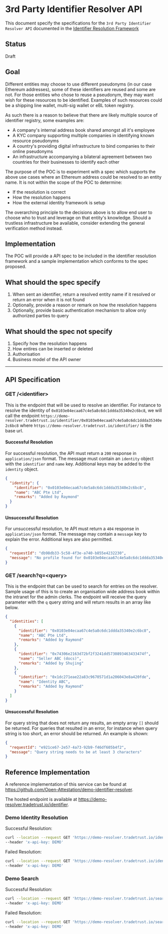 # 3rd Party Identifier Resolver API

This document specify the specifications for the `3rd Party Identifier Resolver API` documented in the [Identifier Resolution Framework](./identifier_resolution_framework.md)

## Status

Draft

## Goal

Different entities may choose to use different pseudonyms (in our case Ethereum addresses), some of these identifiers are reused and some are not. For those entities who chose to reuse a pseudonym, they may want wish for these resources to be identified. Examples of such resources could be a shipping line wallet, multi-sig wallet or eBL token registry.

As such there is a reason to believe that there are likely multiple source of identifier registry, some examples are:

- A company's internal address book shared amongst all it's employee
- A KYC company supporting multiple companies in identifying known resource pseudonyms
- A country's providing digital infrastructure to bind companies to their online pseudonyms
- An infrastructure accompanying a bilateral agreement between two countries for their businesses to identify each other

The purpose of the POC is to experiment with a spec which supports the above use cases where an Ethereum address could be resolved to an entity name. It is not within the scope of the POC to determine:

- If the resolution is correct
- How the resolution happens
- How the external identity framework is setup

The overarching principle to the decisions above is to allow end user to choose who to trust and leverage on that entity's knowledge. Should a trustless infrastructure be available, consider extending the general verification method instead.

## Implementation

The POC will provide a API spec to be included in the identifier resolution framework and a sample implementation which conforms to the spec proposed.

## What should the spec specify

1. When sent an identifier, return a resolved entity name if it resolved or return an error when it is not found
2. Optionally, provide a reason or remark on how the resolution happens
3. Optionally, provide basic authentication mechanism to allow only authorized parties to query

## What should the spec not specify

1. Specify how the resolution happens
2. How entires can be inserted or deleted
3. Authorisation
4. Business model of the API owner

---

## API Specification

### GET /\<identifier\>

This is the endpoint that will be used to resolve an identifier. For instance to resolve the identity of `0x0103e04ecaa67c4e5a8c6dc1ddda35340e2c6bc8`, we will call the endpoint `https://demo-resolver.tradetrust.io/identifier/0x0103e04ecaa67c4e5a8c6dc1ddda35340e2c6bc8` where `https://demo-resolver.tradetrust.io/identifier/` is the base url.

#### Successful Resolution

For successful resolution, the API must return a `200` response in `application/json` format. The message must contain an `identity` object with the `identifier` and `name` key. Additional keys may be added to the `identity` object.

```json
{
  "identity": {
    "identifier": "0x0103e04ecaa67c4e5a8c6dc1ddda35340e2c6bc8",
    "name": "ABC Pte Ltd",
    "remarks": "Added by Raymond"
  }
}
```

#### Unsuccessful Resolution

For unsuccessful resolution, te API must return a `404` response in `application/json` format. The message may contain a `message` key to explain the error. Additional keys are also permitted.

```json
{
  "requestId": "db98db33-5c58-4f3e-a740-b855e4232230",
  "message": "No profile found for 0x0103e04ecaa67c4e5a8c6dc1ddda35340e2c6b88"
}
```

### GET /search?q=\<query\>

This is the endpoint that can be used to search for entries on the resolver. Sample usage of this is to create an organisation wide address book within the intranet for the admin clerks. The endpoint will receive the query parameter with the `q` query string and will return results in an array like below.

```json
{
  "identities": [
    {
      "identifier": "0x0103e04ecaa67c4e5a8c6dc1ddda35340e2c6bc8",
      "name": "ABC Pte Ltd",
      "remarks": "Added by Raymond"
    },
    {
      "identifier": "0x74306e2163d72bf2f3241dd5730893463433474f",
      "name": "Seller ABC (docs)",
      "remarks": "Added by Shujing"
    },
    {
      "identifier": "0x1dc271eae22a83c9670571d1a206043e8a420fde",
      "name": "Identity ABC",
      "remarks": "Added by Raymond"
    }
  ]
}
```

#### Unsuccessful Resolution

For query string that does not return any results, an empty array `[]` should be returned. For queries that resulted in an error, for instance when query string is too short, an error should be returned. An example is shown:

```json
{
  "requestId": "e921ce67-2e57-4a73-92b9-f46df605b4f2",
  "message": "Query string needs to be at least 3 characters"
}
```

## Reference Implementation

A reference implementation of this service can be found at https://github.com/Open-Attestation/demo-identifier-resolver.

The hosted endpoint is available at https://demo-resolver.tradetrust.io/identifier.

### Demo Identity Resolution

Successful Resolution:

```sh
curl --location --request GET 'https://demo-resolver.tradetrust.io/identifier/0x0103e04ecaa67c4e5a8c6dc1ddda35340e2c6bc8' \
--header 'x-api-key: DEMO'
```

Failed Resolution:

```sh
curl --location --request GET 'https://demo-resolver.tradetrust.io/identifier/0x0103e04ecaa67c4e5a8c6dc1ddda35340e2c6b88' \
--header 'x-api-key: DEMO'
```

### Demo Search

Successful Resolution:

```sh
curl --location --request GET 'https://demo-resolver.tradetrust.io/search?q=abc' \
--header 'x-api-key: DEMO'
```

Failed Resolution:

```sh
curl --location --request GET 'https://demo-resolver.tradetrust.io/search?q=ab' \
--header 'x-api-key: DEMO'
```
